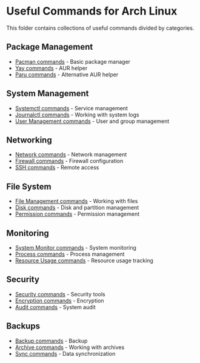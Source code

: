 # Useful Commands for Arch Linux

This folder contains collections of useful commands divided by categories.

## Package Management
- [Pacman commands](Pacman-Commands.md) - Basic package manager
- [Yay commands](Yay-Commands.md) - AUR helper
- [Paru commands](Paru-Commands.md) - Alternative AUR helper

## System Management
- [Systemctl commands](Systemctl-Commands.md) - Service management
- [Journalctl commands](Journalctl-Commands.md) - Working with system logs
- [User Management commands](UserManagement-Commands.md) - User and group management

## Networking
- [Network commands](Network-Commands.md) - Network management
- [Firewall commands](Firewall-Commands.md) - Firewall configuration
- [SSH commands](SSH-Commands.md) - Remote access

## File System
- [File Management commands](FileManagement-Commands.md) - Working with files
- [Disk commands](Disk-Commands.md) - Disk and partition management
- [Permission commands](Permission-Commands.md) - Permission management

## Monitoring
- [System Monitor commands](SystemMonitor-Commands.md) - System monitoring
- [Process commands](Process-Commands.md) - Process management
- [Resource Usage commands](ResourceUsage-Commands.md) - Resource usage tracking

## Security
- [Security commands](Security-Commands.md) - Security tools
- [Encryption commands](Encryption-Commands.md) - Encryption
- [Audit commands](Audit-Commands.md) - System audit

## Backups
- [Backup commands](Backup-Commands.md) - Backup
- [Archive commands](Archive-Commands.md) - Working with archives
- [Sync commands](Sync-Commands.md) - Data synchronization
